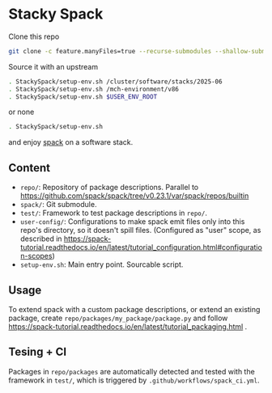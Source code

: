 # Stacky Spack

Clone this repo
```bash
git clone -c feature.manyFiles=true --recurse-submodules --shallow-submodules https://github.com/dominichofer/StackySpack.git
```

Source it with an upstream
```bash
. StackySpack/setup-env.sh /cluster/software/stacks/2025-06
. StackySpack/setup-env.sh /mch-environment/v86
. StackySpack/setup-env.sh $USER_ENV_ROOT
```
or none
```bash
. StackySpack/setup-env.sh
```
and enjoy [spack](https://spack.io/) on a software stack.

## Content
- `repo/`: Repository of package descriptions. Parallel to https://github.com/spack/spack/tree/v0.23.1/var/spack/repos/builtin
- `spack/`: Git submodule.
- `test/`: Framework to test package descriptions in `repo/`.
- `user-config/`: Configurations to make spack emit files only into this repo's directory, so it doesn't spill files. (Configured as "user" scope, as described in https://spack-tutorial.readthedocs.io/en/latest/tutorial_configuration.html#configuration-scopes)
- `setup-env.sh`: Main entry point. Sourcable script.

## Usage
To extend spack with a custom package descriptions, or extend an existing package, create `repo/packages/my_package/package.py` and follow https://spack-tutorial.readthedocs.io/en/latest/tutorial_packaging.html .

## Tesing + CI
Packages in `repo/packages` are automatically detected and tested with the framework in `test/`, which is triggered by `.github/workflows/spack_ci.yml`.
